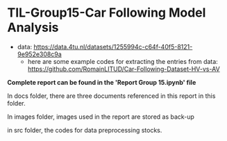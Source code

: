 # TIL-Group15-Car Following Model Analysis

- data: <https://data.4tu.nl/datasets/1255994c-c64f-40f5-8121-9e952e308c9a>
  - here are some example codes for extracting the entries from data: <https://github.com/RomainLITUD/Car-Following-Dataset-HV-vs-AV>

**Complete report can be found in the 'Report Group 15.ipynb' file**

In docs folder, there are three documents referenced in this report in this folder.

In images folder, images used in the report are stored as back-up

in src folder, the codes for data preprocessing stocks.
